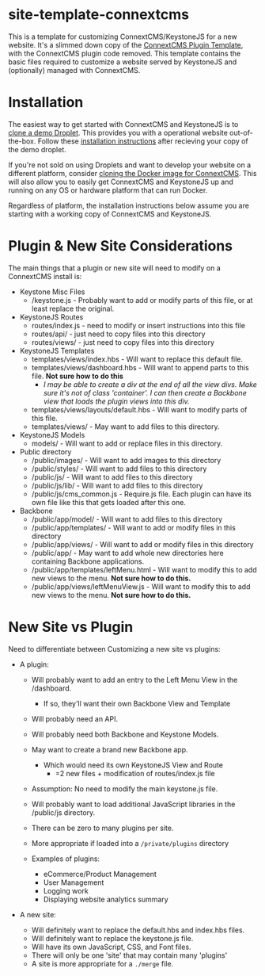 # site-template-connextcms
This is a template for customizing ConnextCMS/KeystoneJS for a new website.
It's a slimmed down copy of the [ConnextCMS Plugin Template](https://github.com/skagitpublishing/plugin-template-connextcms),
with the ConnextCMS plugin code removed. This template contains the basic files required to
customize a website served by KeystoneJS and (optionally) managed with ConnextCMS.


# Installation
The easiest way to get started with ConnextCMS and KeystoneJS is to [clone a demo Droplet](http://connextcms.com/page/clone-your-own). 
This provides you with a operational website out-of-the-box. Follow these [installation instructions](https://github.com/skagitpublishing/connextCMS/wiki/2.-Installation#cloning-the-live-demo)
after recieving your copy of the demo droplet.

If you're not sold on using Droplets and want to develop your website on a different platform,
consider [cloning the Docker image for ConnextCMS](https://github.com/christroutner/docker-connextcms). 
This will also allow you to easily get ConnextCMS and KeystoneJS up and running on any OS or hardware platform
that can run Docker.

Regardless of platform, the installation instructions below assume you are starting with a working copy
of ConnextCMS and KeystoneJS.



# Plugin & New Site Considerations
The main things that a plugin or new site will need to modify on a ConnextCMS install is:
* Keystone Misc Files
  * /keystone.js - Probably want to add or modify parts of this file, or at least replace the original.
* KeystoneJS Routes
  * routes/index.js - need to modify or insert instructions into this file
  * routes/api/ - just need to copy files into this directory
  * routes/views/ - just need to copy files into this directory
* KeystoneJS Templates
  * templates/views/index.hbs - Will want to replace this default file.
  * templates/views/dashboard.hbs - Will want to append parts to this file. **Not sure how to do this**
    * *I may be able to create a div at the end of all the view divs. Make sure it's not of class 'container'. I can then create a Backbone view that loads the plugin views into this div.*
  * templates/views/layouts/default.hbs  - Will want to modify parts of this file.
  * templates/views/ - May want to add files to this directory.
* KeystoneJS Models
  * models/ - Will want to add or replace files in this directory.
* Public directory
  * /public/images/ - Will want to add images to this directory
  * /public/styles/ - Will want to add files to this directory
  * /public/js/ - Will want to add files to this directory
  * /public/js/lib/ - Will want to add files to this directory
  * /public/js/cms_common.js - Require.js file. Each plugin can have its own file like this that gets loaded after this one.
* Backbone
  * /public/app/model/ - Will want to add files to this directory
  * /public/app/templates/ - Will want to add or modify files in this directory
  * /public/app/views/ - Will want to add or modify files in this directory
  * /public/app/ - May want to add whole new directories here containing Backbone applications.
  * /public/app/templates/leftMenu.html - Will want to modify this to add new views to the menu. **Not sure how to do this.**
  * /public/app/views/leftMenuView.js - Will want to modify this to add new views to the menu. **Not sure how to do this.**


# New Site vs Plugin
Need to differentiate between Customizing a new site vs plugins:


* A plugin:
  * Will probably want to add an entry to the Left Menu View in the /dashboard.
    * If so, they'll want their own Backbone View and Template
  * Will probably need an API.
  * Will probably need both Backbone and Keystone Models.
  * May want to create a brand new Backbone app.
    * Which would need its own KeystoneJS View and Route
      * =2 new files + modification of routes/index.js file
  * Assumption: No need to modify the main keystone.js file.
  * Will probably want to load additional JavaScript libraries in the /public/js directory.
  * There can be zero to many plugins per site.
  * More appropriate if loaded into a `/private/plugins` directory
  
  
  * Examples of plugins:
    * eCommerce/Product Management
    * User Management
    * Logging work
    * Displaying website analytics summary
      
      
      
* A new site:
  * Will definitely want to replace the default.hbs and index.hbs files.
  * Will definitely want to replace the keystone.js file.
  * Will have its own JavaScript, CSS, and Font files.
  * There will only be one 'site' that may contain many 'plugins'
  * A site is more appropriate for a `./merge` file.